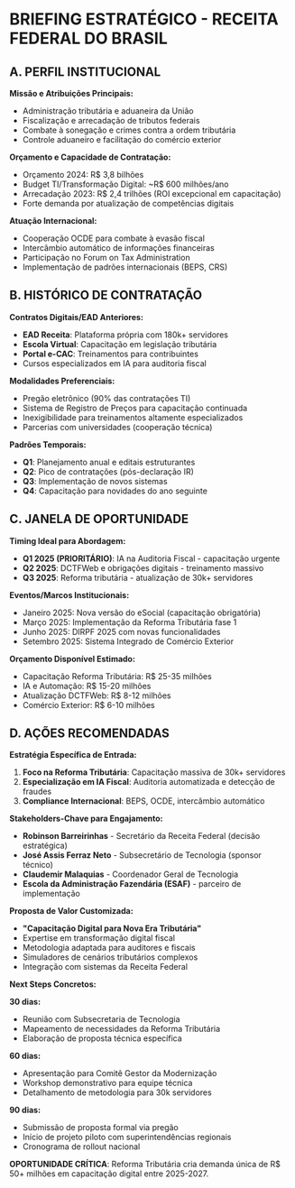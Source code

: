 # BRIEFING ESTRATÉGICO - RECEITA FEDERAL DO BRASIL

## A. PERFIL INSTITUCIONAL

**Missão e Atribuições Principais:**
- Administração tributária e aduaneira da União
- Fiscalização e arrecadação de tributos federais
- Combate à sonegação e crimes contra a ordem tributária
- Controle aduaneiro e facilitação do comércio exterior

**Orçamento e Capacidade de Contratação:**
- Orçamento 2024: R$ 3,8 bilhões
- Budget TI/Transformação Digital: ~R$ 600 milhões/ano
- Arrecadação 2023: R$ 2,4 trilhões (ROI excepcional em capacitação)
- Forte demanda por atualização de competências digitais

**Atuação Internacional:**
- Cooperação OCDE para combate à evasão fiscal
- Intercâmbio automático de informações financeiras
- Participação no Forum on Tax Administration
- Implementação de padrões internacionais (BEPS, CRS)

## B. HISTÓRICO DE CONTRATAÇÃO

**Contratos Digitais/EAD Anteriores:**
- **EAD Receita**: Plataforma própria com 180k+ servidores
- **Escola Virtual**: Capacitação em legislação tributária
- **Portal e-CAC**: Treinamentos para contribuintes
- Cursos especializados em IA para auditoria fiscal

**Modalidades Preferenciais:**
- Pregão eletrônico (90% das contratações TI)
- Sistema de Registro de Preços para capacitação continuada
- Inexigibilidade para treinamentos altamente especializados
- Parcerias com universidades (cooperação técnica)

**Padrões Temporais:**
- **Q1**: Planejamento anual e editais estruturantes
- **Q2**: Pico de contratações (pós-declaração IR)
- **Q3**: Implementação de novos sistemas
- **Q4**: Capacitação para novidades do ano seguinte

## C. JANELA DE OPORTUNIDADE

**Timing Ideal para Abordagem:**
- **Q1 2025 (PRIORITÁRIO)**: IA na Auditoria Fiscal - capacitação urgente
- **Q2 2025**: DCTFWeb e obrigações digitais - treinamento massivo
- **Q3 2025**: Reforma tributária - atualização de 30k+ servidores

**Eventos/Marcos Institucionais:**
- Janeiro 2025: Nova versão do eSocial (capacitação obrigatória)
- Março 2025: Implementação da Reforma Tributária fase 1
- Junho 2025: DIRPF 2025 com novas funcionalidades
- Setembro 2025: Sistema Integrado de Comércio Exterior

**Orçamento Disponível Estimado:**
- Capacitação Reforma Tributária: R$ 25-35 milhões
- IA e Automação: R$ 15-20 milhões
- Atualização DCTFWeb: R$ 8-12 milhões
- Comércio Exterior: R$ 6-10 milhões

## D. AÇÕES RECOMENDADAS

**Estratégia Específica de Entrada:**
1. **Foco na Reforma Tributária**: Capacitação massiva de 30k+ servidores
2. **Especialização em IA Fiscal**: Auditoria automatizada e detecção de fraudes
3. **Compliance Internacional**: BEPS, OCDE, intercâmbio automático

**Stakeholders-Chave para Engajamento:**
- **Robinson Barreirinhas** - Secretário da Receita Federal (decisão estratégica)
- **José Assis Ferraz Neto** - Subsecretário de Tecnologia (sponsor técnico)
- **Claudemir Malaquias** - Coordenador Geral de Tecnologia
- **Escola da Administração Fazendária (ESAF)** - parceiro de implementação

**Proposta de Valor Customizada:**
- **"Capacitação Digital para Nova Era Tributária"**
- Expertise em transformação digital fiscal
- Metodologia adaptada para auditores e fiscais
- Simuladores de cenários tributários complexos
- Integração com sistemas da Receita Federal

**Next Steps Concretos:**

**30 dias:**
- Reunião com Subsecretaria de Tecnologia
- Mapeamento de necessidades da Reforma Tributária
- Elaboração de proposta técnica específica

**60 dias:**
- Apresentação para Comitê Gestor da Modernização
- Workshop demonstrativo para equipe técnica
- Detalhamento de metodologia para 30k servidores

**90 dias:**
- Submissão de proposta formal via pregão
- Início de projeto piloto com superintendências regionais
- Cronograma de rollout nacional

**OPORTUNIDADE CRÍTICA**: Reforma Tributária cria demanda única de R$ 50+ milhões em capacitação digital entre 2025-2027.